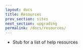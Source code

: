 ```yaml
---
layout: docs
title: Resources
prev_section: sites
next_section: upgrading
permalink: /docs/resources/
---
```

- Stub for a list of help resources

